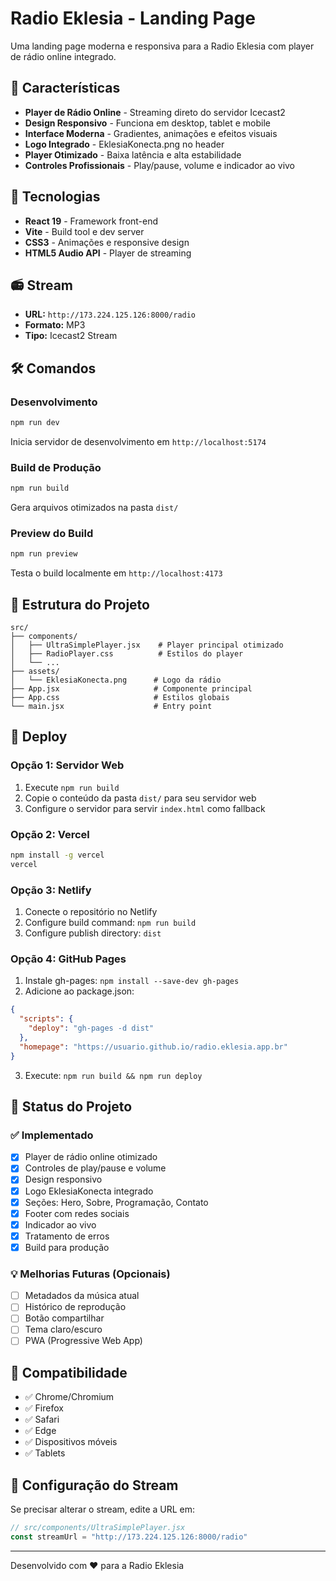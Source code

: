 # Radio Eklesia - Landing Page

Uma landing page moderna e responsiva para a Radio Eklesia com player de rádio online integrado.

## 🎵 Características

- **Player de Rádio Online** - Streaming direto do servidor Icecast2
- **Design Responsivo** - Funciona em desktop, tablet e mobile
- **Interface Moderna** - Gradientes, animações e efeitos visuais
- **Logo Integrado** - EklesiaKonecta.png no header
- **Player Otimizado** - Baixa latência e alta estabilidade
- **Controles Profissionais** - Play/pause, volume e indicador ao vivo

## 🚀 Tecnologias

- **React 19** - Framework front-end
- **Vite** - Build tool e dev server
- **CSS3** - Animações e responsive design
- **HTML5 Audio API** - Player de streaming

## 📻 Stream

- **URL:** `http://173.224.125.126:8000/radio`
- **Formato:** MP3
- **Tipo:** Icecast2 Stream

## 🛠️ Comandos

### Desenvolvimento
```bash
npm run dev
```
Inicia servidor de desenvolvimento em `http://localhost:5174`

### Build de Produção
```bash
npm run build
```
Gera arquivos otimizados na pasta `dist/`

### Preview do Build
```bash
npm run preview
```
Testa o build localmente em `http://localhost:4173`

## 📁 Estrutura do Projeto

```
src/
├── components/
│   ├── UltraSimplePlayer.jsx    # Player principal otimizado
│   ├── RadioPlayer.css          # Estilos do player
│   └── ...
├── assets/
│   └── EklesiaKonecta.png      # Logo da rádio
├── App.jsx                     # Componente principal
├── App.css                     # Estilos globais
└── main.jsx                    # Entry point
```

## 🚀 Deploy

### Opção 1: Servidor Web
1. Execute `npm run build`
2. Copie o conteúdo da pasta `dist/` para seu servidor web
3. Configure o servidor para servir `index.html` como fallback

### Opção 2: Vercel
```bash
npm install -g vercel
vercel
```

### Opção 3: Netlify
1. Conecte o repositório no Netlify
2. Configure build command: `npm run build`
3. Configure publish directory: `dist`

### Opção 4: GitHub Pages
1. Instale gh-pages: `npm install --save-dev gh-pages`
2. Adicione ao package.json:
```json
{
  "scripts": {
    "deploy": "gh-pages -d dist"
  },
  "homepage": "https://usuario.github.io/radio.eklesia.app.br"
}
```
3. Execute: `npm run build && npm run deploy`

## 🎯 Status do Projeto

### ✅ Implementado
- [x] Player de rádio online otimizado
- [x] Controles de play/pause e volume
- [x] Design responsivo
- [x] Logo EklesiaKonecta integrado
- [x] Seções: Hero, Sobre, Programação, Contato
- [x] Footer com redes sociais
- [x] Indicador ao vivo
- [x] Tratamento de erros
- [x] Build para produção

### 💡 Melhorias Futuras (Opcionais)
- [ ] Metadados da música atual
- [ ] Histórico de reprodução
- [ ] Botão compartilhar
- [ ] Tema claro/escuro
- [ ] PWA (Progressive Web App)

## 📱 Compatibilidade

- ✅ Chrome/Chromium
- ✅ Firefox
- ✅ Safari
- ✅ Edge
- ✅ Dispositivos móveis
- ✅ Tablets

## 🔧 Configuração do Stream

Se precisar alterar o stream, edite a URL em:
```javascript
// src/components/UltraSimplePlayer.jsx
const streamUrl = "http://173.224.125.126:8000/radio"
```

---

Desenvolvido com ❤️ para a Radio Eklesia
